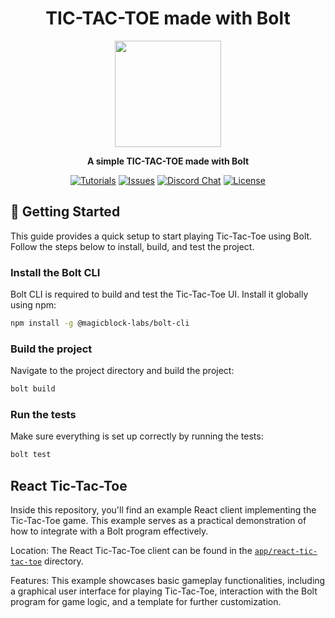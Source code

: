 <div align="center">

  <h1>TIC-TAC-TOE made with Bolt</h1>

  <img height="170x" src="https://blog.magicblock.gg/assets/images/tic-tac-toe.png" />

  <p>
    <strong>A simple TIC-TAC-TOE made with Bolt</strong>
  </p>

  <p>
    <a href="https://docs.magicblock.gg/BOLT/Introduction"><img alt="Tutorials" src="https://img.shields.io/badge/docs-tutorials-blueviolet" /></a>
    <a href="https://github.com/magicblock-labs/bolt-tic-tac-toe/issues"><img alt="Issues" src="https://img.shields.io/github/issues/magicblock-labs/bolt?color=blueviolet" /></a>
    <a href="https://discord.com/invite/MBkdC3gxcv"><img alt="Discord Chat" src="https://img.shields.io/discord/943797222162726962?color=blueviolet" /></a>
    <a href="https://opensource.org/licenses/MIT"><img alt="License" src="https://img.shields.io/github/license/magicblock-labs/bolt?color=blueviolet" /></a>
  </p>

</div>

## 🚀 Getting Started

This guide provides a quick setup to start playing Tic-Tac-Toe using Bolt. Follow the steps below to install, build, and test the project.

### Install the Bolt CLI

Bolt CLI is required to build and test the Tic-Tac-Toe UI. Install it globally using npm:

```bash
npm install -g @magicblock-labs/bolt-cli
```

### Build the project

Navigate to the project directory and build the project:

```bash
bolt build
```

### Run the tests

Make sure everything is set up correctly by running the tests:

```bash
bolt test
```

## React Tic-Tac-Toe

Inside this repository, you'll find an example React client implementing the Tic-Tac-Toe game. This example serves as a practical demonstration of how to integrate with a Bolt program effectively.

Location: The React Tic-Tac-Toe client can be found in the [`app/react-tic-tac-toe`](app/react-tic-tac-toe) directory.

Features: This example showcases basic gameplay functionalities, including a graphical user interface for playing Tic-Tac-Toe, interaction with the Bolt program for game logic, and a template for further customization.